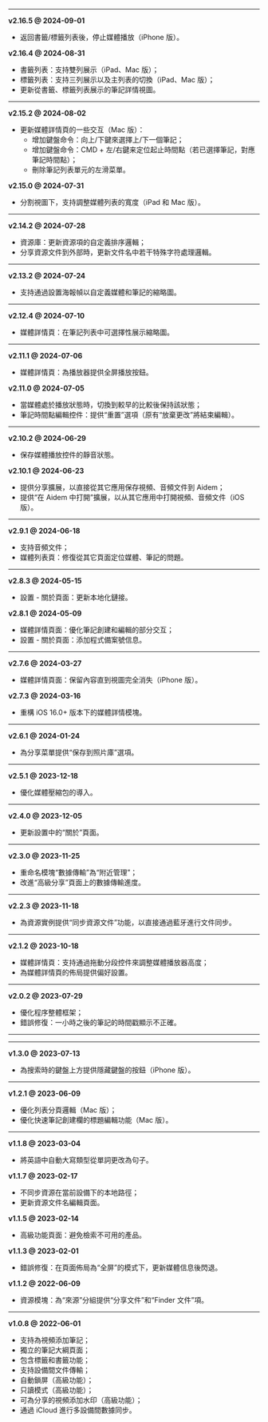 
------

__v2.16.5 @ 2024-09-01__
  
  - 返回書籤/標籤列表後，停止媒體播放（iPhone 版）。

__v2.16.4 @ 2024-08-31__
  
  - 書籤列表：支持雙列展示（iPad、Mac 版）；
  - 標籤列表：支持三列展示以及主列表的切換（iPad、Mac 版）；
  - 更新從書籤、標籤列表展示的筆記詳情視圖。
  
---

__v2.15.2 @ 2024-08-02__
  
  - 更新媒體詳情頁的一些交互（Mac 版）：  
      - 增加鍵盤命令：向上/下鍵來選擇上/下一個筆記；
      - 增加鍵盤命令：CMD + 左/右鍵来定位起止時間點（若已選擇筆記，對應筆記時間點）；
      - 刪除筆記列表單元的左滑菜單。

__v2.15.0 @ 2024-07-31__
  
  - 分割視圖下，支持調整媒體列表的寬度（iPad 和 Mac 版）。
  
---

__v2.14.2 @ 2024-07-28__
  
  - 資源庫：更新資源項的自定義排序邏輯；
  - 分享資源文件到外部時，更新文件名中若干特殊字符處理邏輯。
  
---

__v2.13.2 @ 2024-07-24__
  
  - 支持通過設置海報幀以自定義媒體和筆記的縮略圖。
  
---

__v2.12.4 @ 2024-07-10__
  
  - 媒體詳情頁：在筆記列表中可選擇性展示縮略圖。
  
---

__v2.11.1 @ 2024-07-06__
  
  - 媒體詳情頁：為播放器提供全屏播放按鈕。

__v2.11.0 @ 2024-07-05__
  
  - 當媒體處於播放狀態時，切換到較早的比較後保持該狀態；
  - 筆記時間點編輯控件：提供“重置”選項（原有“放棄更改”將結束編輯）。
  
---

__v2.10.2 @ 2024-06-29__
  
  - 保存媒體播放控件的靜音狀態。

__v2.10.1 @ 2024-06-23__
  
  - 提供分享擴展，以直接從其它應用保存視頻、音頻文件到 Aidem；
  - 提供“在 Aidem 中打開”擴展，以从其它應用中打開視頻、音頻文件（iOS 版）。
  
---

__v2.9.1 @ 2024-06-18__
  
  - 支持音頻文件；
  - 媒體列表頁：修復從其它頁面定位媒體、筆記的問題。
  
---

__v2.8.3 @ 2024-05-15__
  
  - 設置 - 關於頁面：更新本地化鏈接。

__v2.8.1 @ 2024-05-09__
  
  - 媒體詳情頁面：優化筆記創建和編輯的部分交互；
  - 設置 - 關於頁面：添加程式備案號信息。
  
---

__v2.7.6 @ 2024-03-27__
  
  - 媒體詳情頁面：保留內容直到視圖完全消失（iPhone 版）。

__v2.7.3 @ 2024-03-16__
  
  - 重構 iOS 16.0+ 版本下的媒體詳情模塊。
  
---

__v2.6.1 @ 2024-01-24__
  
  - 為分享菜單提供“保存到照片庫”選項。
  
---

__v2.5.1 @ 2023-12-18__
  
  - 優化媒體壓縮包的導入。
  
---

__v2.4.0 @ 2023-12-05__
  
  - 更新設置中的“關於”頁面。
  
---

__v2.3.0 @ 2023-11-25__
  
  - 重命名模塊“數據傳輸”為“附近管理”；
  - 改進“高級分享”頁面上的數據傳輸進度。
  
---

__v2.2.3 @ 2023-11-18__
  
  - 為資源實例提供“同步資源文件”功能，以直接通過藍牙進行文件同步。
  
---

__v2.1.2 @ 2023-10-18__
  
  - 媒體詳情頁：支持通過拖動分段控件來調整媒體播放器高度；
  - 為媒體詳情頁的佈局提供偏好設置。
  
---

__v2.0.2 @ 2023-07-29__
  
  - 優化程序整體框架；
  - 錯誤修復：一小時之後的筆記的時間戳顯示不正確。
  
---
---

__v1.3.0 @ 2023-07-13__
  
  - 為搜索時的鍵盤上方提供隱藏鍵盤的按鈕（iPhone 版）。
  
---

__v1.2.1 @ 2023-06-09__
  
  - 優化列表分頁邏輯（Mac 版）；
  - 優化快速筆記創建欄的標題編輯功能（Mac 版）。
  
---

__v1.1.8 @ 2023-03-04__
  
  - 將英語中自動大寫類型從單詞更改為句子。

__v1.1.7 @ 2023-02-17__
  
  - 不同步資源在當前設備下的本地路徑；
  - 更新資源文件名編輯頁面。

__v1.1.5 @ 2023-02-14__
  
  - 高級功能頁面：避免檢索不可用的產品。

__v1.1.3 @ 2023-02-01__
  
  - 錯誤修復：在頁面佈局為“全屏”的模式下，更新媒體信息後閃退。

__v1.1.2 @ 2022-06-09__
  
  - 資源模塊：為“來源”分組提供“分享文件”和“Finder 文件”項。
  
---

__v1.0.8 @ 2022-06-01__
  
  - 支持為視頻添加筆記；
  - 獨立的筆記大綱頁面；
  - 包含標籤和書籤功能；
  - 支持設備間文件傳輸；
  - 自動鎖屏（高級功能）；
  - 只讀模式（高級功能）；
  - 可為分享的視頻添加水印（高級功能）；
  - 通過 iCloud 進行多設備間數據同步。


